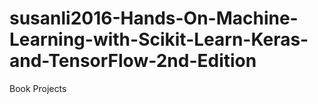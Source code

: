 # susanli2016-Hands-On-Machine-Learning-with-Scikit-Learn-Keras-and-TensorFlow-2nd-Edition
Book Projects
